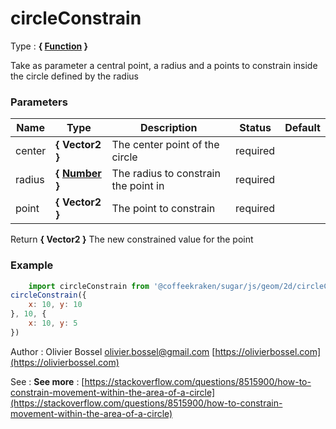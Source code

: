 # circleConstrain

<!-- @namespace: sugar.js.geom.2d.circleConstrain -->

Type : **{ [Function](https://developer.mozilla.org/fr/docs/Web/JavaScript/Reference/Objets_globaux/Function) }**


Take as parameter a central point, a radius and a points to constrain inside the circle defined by the radius



### Parameters
Name  |  Type  |  Description  |  Status  |  Default
------------  |  ------------  |  ------------  |  ------------  |  ------------
center  |  **{ Vector2 }**  |  The center point of the circle  |  required  |
radius  |  **{ [Number](https://developer.mozilla.org/fr/docs/Web/JavaScript/Reference/Objets_globaux/Number) }**  |  The radius to constrain the point in  |  required  |
point  |  **{ Vector2 }**  |  The point to constrain  |  required  |

Return **{ Vector2 }** The new constrained value for the point

### Example
```js
	import circleConstrain from '@coffeekraken/sugar/js/geom/2d/circleConstrain'
circleConstrain({
	x: 10, y: 10
}, 10, {
	x: 10, y: 5
})
```
Author : Olivier Bossel [olivier.bossel@gmail.com](mailto:olivier.bossel@gmail.com) [https://olivierbossel.com](https://olivierbossel.com)

See : **See more** : [https://stackoverflow.com/questions/8515900/how-to-constrain-movement-within-the-area-of-a-circle](https://stackoverflow.com/questions/8515900/how-to-constrain-movement-within-the-area-of-a-circle)
